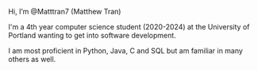 Hi, I’m @Matttran7 (Matthew Tran)

I'm a 4th year computer science student (2020-2024) at the University of Portland wanting to get into software development.

I am most proficient in Python, Java, C and SQL but am familiar in many others as well.

<!---
Matttran7/Matttran7 is a ✨ special ✨ repository because its `README.md` (this file) appears on your GitHub profile.
You can click the Preview link to take a look at your changes.
--->

